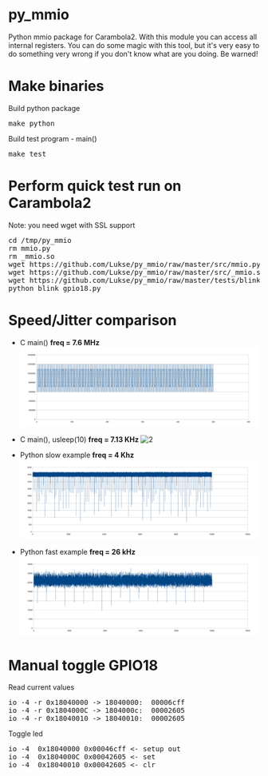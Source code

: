 py_mmio
=======
Python mmio package for Carambola2. With this module you can access all internal registers. You can do some magic with this tool, but it's very easy to do something very wrong if you don't know what are you doing. Be warned!

Make binaries
=============
Build python package
<pre>make python</pre>

Build test program - main()
<pre>make test</pre>

Perform quick test run on Carambola2
=======================================
Note: you need wget with SSL support

<pre>
cd /tmp/py_mmio
rm mmio.py
rm _mmio.so
wget https://github.com/Lukse/py_mmio/raw/master/src/mmio.py
wget https://github.com/Lukse/py_mmio/raw/master/src/_mmio.so
wget https://github.com/Lukse/py_mmio/raw/master/tests/blink_gpio18.py
python blink_gpio18.py
</pre>

Speed/Jitter comparison
=======================
* C main() <b>freq = 7.6 MHz</b> 
![1](/tests/images/mmio_fast.png)

* C main(), usleep(10) <b>freq = 7.13 KHz</b>
![2](/tests/images/c_usleep\(10\).png)

* Python slow example <b>freq = 4 Khz</b>
![3](/tests/images/python_slow.png)

* Python fast example <b>freq = 26 kHz</b>
![4](/tests/images/python_fast.png)

 
Manual toggle GPIO18
====================
Read current values

<pre>
io -4 -r 0x18040000 -> 18040000:  00006cff
io -4 -r 0x1804000C -> 1804000c:  00002605
io -4 -r 0x18040010 -> 18040010:  00002605
</pre>

Toggle led
<pre>
io -4  0x18040000 0x00046cff <- setup out
io -4  0x1804000C 0x00042605 <- set
io -4  0x18040010 0x00042605 <- clr
</pre>

